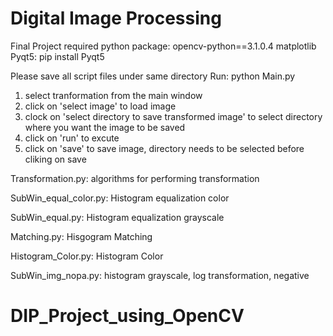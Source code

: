 # Digital Image Processing 
Final Project
required python package:
  opencv-python==3.1.0.4
  matplotlib
  Pyqt5: pip install Pyqt5

Please save all script files under same directory 
Run:
python Main.py

1. select tranformation from the main window
2. click on 'select image' to load image
3. clock on 'select directory to save transformed image' to select directory where you want the image to be saved
4. click on 'run' to excute 
5. click on 'save' to save image, directory needs to be selected before cliking on save


Transformation.py: algorithms for performing transformation

SubWin_equal_color.py: Histogram equalization color

SubWin_equal.py: Histogram equalization grayscale

Matching.py: Hisgogram Matching

Histogram_Color.py: Histogram Color

SubWin_img_nopa.py: histogram grayscale, log transformation, negative


# DIP_Project_using_OpenCV
